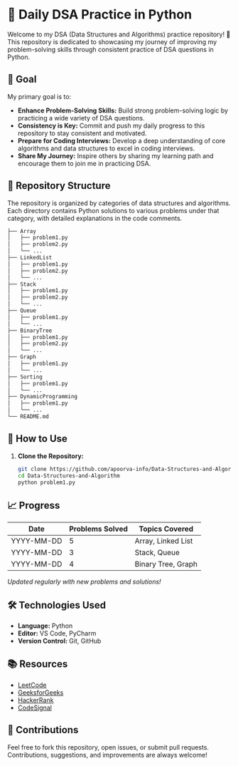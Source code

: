 # 📝 Daily DSA Practice in Python

Welcome to my DSA (Data Structures and Algorithms) practice repository! 🚀 This repository is dedicated to showcasing my journey of improving my problem-solving skills through consistent practice of DSA questions in Python.

## 🎯 Goal

My primary goal is to:

- **Enhance Problem-Solving Skills:** Build strong problem-solving logic by practicing a wide variety of DSA questions.
- **Consistency is Key:** Commit and push my daily progress to this repository to stay consistent and motivated.
- **Prepare for Coding Interviews:** Develop a deep understanding of core algorithms and data structures to excel in coding interviews.
- **Share My Journey:** Inspire others by sharing my learning path and encourage them to join me in practicing DSA.

## 📂 Repository Structure

The repository is organized by categories of data structures and algorithms. Each directory contains Python solutions to various problems under that category, with detailed explanations in the code comments.
```bash
├── Array
│   ├── problem1.py
│   ├── problem2.py
│   └── ...
├── LinkedList
│   ├── problem1.py
│   ├── problem2.py
│   └── ...
├── Stack
│   ├── problem1.py
│   ├── problem2.py
│   └── ...
├── Queue
│   ├── problem1.py
│   └── ...
├── BinaryTree
│   ├── problem1.py
│   ├── problem2.py
│   └── ...
├── Graph
│   ├── problem1.py
│   └── ...
├── Sorting
│   ├── problem1.py
│   └── ...
├── DynamicProgramming
│   ├── problem1.py
│   └── ...
└── README.md
```

## 🚀 How to Use

1. **Clone the Repository:**

   ```bash
   git clone https://github.com/apoorva-info/Data-Structures-and-Algorithms
   cd Data-Structures-and-Algorithm
   python problem1.py
   ```
   

## 📈 Progress

| Date       | Problems Solved | Topics Covered       |
|------------|-----------------|----------------------|
| YYYY-MM-DD | 5               | Array, Linked List   |
| YYYY-MM-DD | 3               | Stack, Queue         |
| YYYY-MM-DD | 4               | Binary Tree, Graph   |

*Updated regularly with new problems and solutions!*

## 🛠️ Technologies Used

- **Language:** Python
- **Editor:** VS Code, PyCharm
- **Version Control:** Git, GitHub

## 📚 Resources

- [LeetCode](https://leetcode.com)
- [GeeksforGeeks](https://www.geeksforgeeks.org)
- [HackerRank](https://www.hackerrank.com)
- [CodeSignal](https://codesignal.com)

## 🤝 Contributions

Feel free to fork this repository, open issues, or submit pull requests. Contributions, suggestions, and improvements are always welcome!
